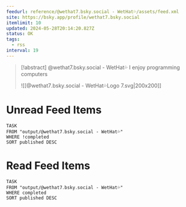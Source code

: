 ```yaml
---
feedurl: reference/@wethat7․bsky․social - WetHat💦/assets/feed.xml
site: https://bsky.app/profile/wethat7.bsky.social
itemlimit: 10
updated: 2024-05-28T20:14:20.827Z
status: OK
tags:
  - rss
interval: 19
---
```


> [!abstract] @wethat7.bsky.social - WetHat💦
> I enjoy programming computers
>
> ![[@wethat7․bsky․social - WetHat💦Logo 7.svg|200x200]]
# Unread Feed Items
~~~dataview
TASK
FROM "output/@wethat7․bsky․social - WetHat💦"
WHERE !completed
SORT published DESC
~~~

# Read Feed Items
~~~dataview
TASK
FROM "output/@wethat7․bsky․social - WetHat💦"
WHERE completed
SORT published DESC
~~~
